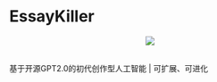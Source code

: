 # EssayKiller
<div align="center">
  <a href="https://colab.research.google.com/github/rdp-studio/EssayKiller/blob/master/lab.ipynb"><img src="https://colab.research.google.com/assets/colab-badge.svg" /></a>
</div>
<br/>

基于开源GPT2.0的初代创作型人工智能 | 可扩展、可进化
